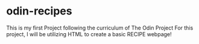# odin-recipes
This is my first Project following the curriculum of The Odin Project
For this project, I will be utilizing HTML to create a basic RECIPE webpage!

